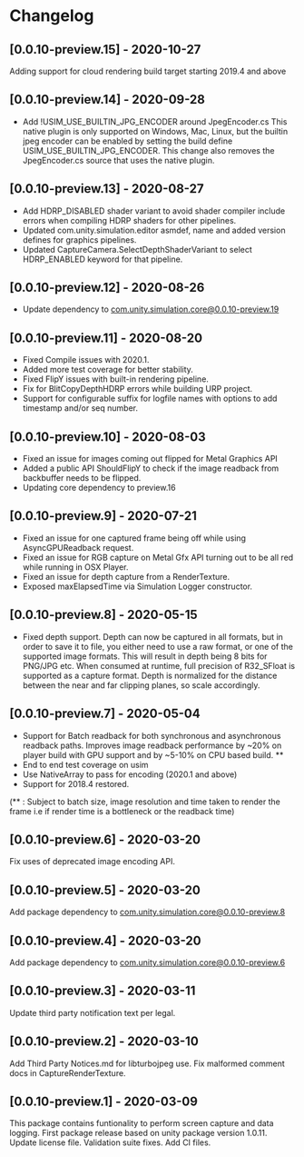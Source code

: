 # Changelog

## [0.0.10-preview.15] - 2020-10-27
Adding support for cloud rendering build target starting 2019.4 and above

## [0.0.10-preview.14] - 2020-09-28

- Add !USIM_USE_BUILTIN_JPG_ENCODER around JpegEncoder.cs
  This native plugin is only supported on Windows, Mac, Linux, but the builtin jpeg encoder can be enabled
  by setting the build define USIM_USE_BUILTIN_JPG_ENCODER. This change also removes the JpegEncoder.cs
  source that uses the native plugin.

## [0.0.10-preview.13] - 2020-08-27

- Add HDRP_DISABLED shader variant to avoid shader compiler include errors when compiling HDRP shaders for other pipelines.
- Updated com.unity.simulation.editor asmdef, name and added version defines for graphics pipelines.
- Updated CaptureCamera.SelectDepthShaderVariant to select HDRP_ENABLED keyword for that pipeline.

## [0.0.10-preview.12] - 2020-08-26

- Update dependency to com.unity.simulation.core@0.0.10-preview.19

## [0.0.10-preview.11] - 2020-08-20
- Fixed Compile issues with 2020.1.
- Added more test coverage for better stability.
- Fixed FlipY issues with built-in rendering pipeline.
- Fix for BlitCopyDepthHDRP errors while building URP project.
- Support for configurable suffix for logfile names with options to add timestamp and/or seq number.

## [0.0.10-preview.10] - 2020-08-03
- Fixed an issue for images coming out flipped for Metal Graphics API
- Added a public API ShouldFlipY to check if the image readback from backbuffer needs to be flipped.
- Updating core dependency to preview.16

## [0.0.10-preview.9] - 2020-07-21

- Fixed an issue for one captured frame being off while using AsyncGPUReadback request.
- Fixed an issue for RGB capture on Metal Gfx API turning out to be all red while running in OSX Player.
- Fixed an issue for depth capture from a RenderTexture.
- Exposed maxElapsedTime via Simulation Logger constructor.

## [0.0.10-preview.8] - 2020-05-15

- Fixed depth support. Depth can now be captured in all formats, but in order to save it to file, 
  you either need to use a raw format, or one of the supported image formats.
  This will result in depth being 8 bits for PNG/JPG etc.
  When consumed at runtime, full precision of R32_SFloat is supported as a capture format.
  Depth is normalized for the distance between the near and far clipping planes, so scale accordingly.

## [0.0.10-preview.7] - 2020-05-04

- Support for Batch readback for both synchronous and asynchronous readback paths. Improves image readback performance by ~20% on player build with GPU support and by ~5-10% on CPU based build. **
- End to end test coverage on usim
- Use NativeArray to pass for encoding (2020.1 and above)
- Support for 2018.4 restored.

(** : Subject to batch size, image resolution and time taken to render the frame i.e if render time is a bottleneck or the readback time)

## [0.0.10-preview.6] - 2020-03-20

Fix uses of deprecated image encoding API.

## [0.0.10-preview.5] - 2020-03-20

Add package dependency to com.unity.simulation.core@0.0.10-preview.8

## [0.0.10-preview.4] - 2020-03-20

Add package dependency to com.unity.simulation.core@0.0.10-preview.6

## [0.0.10-preview.3] - 2020-03-11

Update third party notification text per legal.

## [0.0.10-preview.2] - 2020-03-10

Add Third Party Notices.md for libturbojpeg use.
Fix malformed comment docs in CaptureRenderTexture.

## [0.0.10-preview.1] - 2020-03-09

This package contains funtionality to perform screen capture and data logging.
First package release based on unity package version 1.0.11.
Update license file.
Validation suite fixes.
Add CI files.
